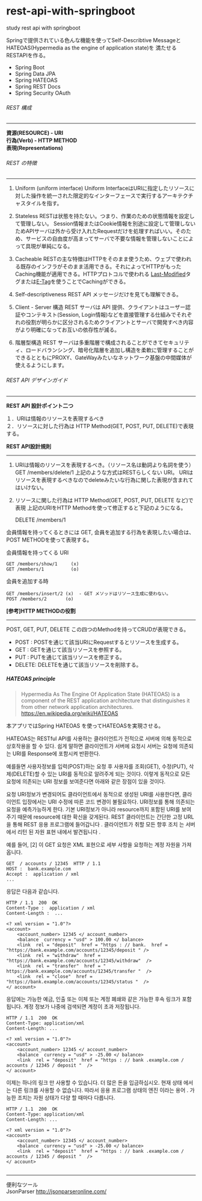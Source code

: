 # rest-api-with-springboot
study rest api with springboot

Springで提供されている色んな機能を使ってSelf-Describtive MessageとHATEOAS(Hypermedia as the engine of application state)を
満たせるRESTAPIを作る。 

- Spring Boot 
- Spring Data JPA 
- Spring HATEOAS 
- Spring REST Docs 
- Spring Security OAuth




###### REST 構成
_ _ _


<b> 資源(RESOURCE) - URI </b><br>
<b> 行為(Verb) - HTTP METHOD </b><br>
<b> 表現(Representations) </b><br>

###### REST の特徴
_ _ _

1. Uniform (uniform interface)
Uniform InterfaceはURIに指定したリソースに対した操作を統一された限定的なインターフェースで実行するアーキテクチャスタイルを指す。

2. Stateless
RESTは状態を持たない。つまり、作業のための状態情報を設定して管理しない。 Session情報またはCookie情報を別途に設定して管理しないためAPIサーバは外から受け入れたRequestだけを処理すればいい。そのため、サービスの自由度が高まってサーバで不要な情報を管理しないことによって具現が単純になる。

3. Cacheable
RESTの主な特徴はHTTPをそのまま使うため、ウェブで使われる既存のインフラがそのまま活用できる。それによってHTTPがもったCaching機能が適用できる。HTTPプロトコルで使われる [Last-Modified](https://developer.mozilla.org/ja/docs/Web/HTTP/Headers/Last-Modified)タグまたは[E-Tag](https://developers.google.com/web/fundamentals/performance/optimizing-content-efficiency/http-caching?hl=ko)を使うことでCachingができる。

4. Self-descriptiveness
REST API メッセージだけを見ても理解できる。

5. Client - Server 構造
REST サーバは API 提供、クライアントはユーザー認証やコンテキスト(Session, Login情報)などを直接管理する仕組みでそれぞれの役割が明らかに区分されるためクライアントとサーバで開発すべき内容がより明確になってお互いの依存性が減る。

6. 階層型構造
REST サーバは多重階層で構成されることができてセキュリティ、ロードバランシング、暗号化階層を追加し構造を柔軟に管理することができるとともにPROXY、GateWayみたいなネットワーク基盤の中間媒体が使えるようにします。

###### REST API デザインガイド
___

<b> REST API 設計ポイント二つ </b><br>

１．URIは情報のリソースを表現するべき <br>
２．リソースに対した行為は HTTP Method(GET, POST, PUT, DELETE)で表現する。　<br>


<b> REST API設計規則 </b>
___
1) URIは情報のリソースを表現するべき。（リソース名は動詞より名詞を使う）
    GET /members/delete/1
上記のような方式はRESTらしくない URI。 URIはリソースを表現するべきなのでdeleteみたいな行為に関した表現が含まれてはいけない。

2) リソースに関した行為は HTTP Method(GET, POST, PUT, DELETE など)で表現
上記のURIをHTTP Methodを使って修正すると下記のようになる。

    DELETE /members/1

会員情報を持ってくるときには GET, 会員を追加する行為を表現したい場合は、POST METHODを使って表現する。

会員情報を持ってくる URI

    GET /members/show/1     (x)
    GET /members/1          (o)

会員を追加する時

    GET /members/insert/2 (x)  - GET メソッドはリソース生成に使わない。
    POST /members/2       (o)

<b> [参考]HTTP METHODの役割</b>
___
POST, GET, PUT, DELETE この四つのMethodを持ってCRUDが表現できる。

- POST	: POSTを通じて該当URIにRequestするとリソースを生成する。
- GET	: GETを通じて該当リソースを参照する。
- PUT	: PUTを通じて該当リソースを修正する。
- DELETE: 	DELETEを通じて該当リソースを削除する。


##### HATEOAS principle

> Hypermedia As The Engine Of Application State (HATEOAS) is a component of the REST application architecture that distinguishes it 
> from other network application architectures.
> https://en.wikipedia.org/wiki/HATEOAS

本アプリではSpring HATEOAS を使ってHATEOASを実現させる。


HATEOAS는 RESTful API를 사용하는 클라이언트가 전적으로 서버에 의해 동적으로 상호작용을 할 수 있다. 
쉽게 말하면 클라이언트가 서버에 요청시 서버는 요청에 의존되는 URI를 Response에 포함시켜 반환한다. 

  예를들면 사용자정보를 입력(POST)하는 요청 후 사용자를 조회(GET), 수정(PUT), 삭제(DELETE)할 수 있는 URI를 동적으로 알려주게 되는 것이다. 이렇게 동적으로 모든 요청에 의존되는 URI 정보를 보여준다면 아래와 같은 장점이 있을 것이다.

요청 URI정보가 변경되어도 클라이언트에서 동적으로 생성된 URI를 사용한다면, 클라이언트 입장에서는 URI 수정에 따른 코드 변경이 불필요하다.
URI정보를 통해 의존되는 요청을 예측가능하게 한다. 
기본 URI정보가 아니라 resource까지 포함된 URI를 보여주기 때문에 resource에 대한 확신을 갖게된다.
REST 클라이언트는 간단한 고정 URL을 통해 REST 응용 프로그램에 들어갑니다 . 클라이언트가 취할 모든 향후 조치 는 서버에서 리턴 된 자원 표현 내에서 발견됩니다 . 

예를 들어, [2] 이 GET 요청은 XML 표현으로 세부 사항을 요청하는 계정 자원을 가져옵니다.

```language
GET  / accounts / 12345  HTTP / 1.1 
HOST :  bank.example.com 
Accept :  application / xml 
...
```

응답은 다음과 같습니다.
```language
HTTP / 1.1  200  OK 
Content-Type :  application / xml 
Content-Length :  ...

<? xml version = "1.0"?> 
<account> 
    <account_number> 12345 </ account_number> 
    <balance  currency = "usd" > 100.00 </ balance> 
    <link  rel = "deposit"  href = "https : // bank.  href = "https://bank.example.com/accounts/12345/deposit " /> 
    <link  rel = "withdraw"  href = "https://bank.example.com/accounts/12345/withdraw"  />  
    <link  rel = "transfer"  href = " https://bank.example.com/accounts/12345/transfer "  /> 
    <link  rel = "close"  href = "https://bank.example.com/accounts/12345/status "  />
</ account>

```

응답에는 가능한 예금, 인출 또는 이체 또는 계정 폐쇄와 같은 가능한 후속 링크가 포함됩니다.
계정 정보가 나중에 검색되면 계정이 초과 저장됩니다.
```language
HTTP / 1.1  200  OK 
Content-Type: application/xml
Content-Length: ...

<? xml version = "1.0"?> 
<account> 
    <account_number> 12345 </ account_number> 
    <balance  currency = "usd" > -25.00 </ balance> 
    <link  rel = "deposit"  href = "https : // bank .example.com / accounts / 12345 / deposit "  /> 
</ account>
```

이제는 하나의 링크 만 사용할 수 있습니다. 더 많은 돈을 입금하십시오. 현재 상태 에서는 다른 링크를 사용할 수 없습니다. 따라서 응용 프로그램 상태의 엔진 이라는 용어 . 가능한 조치는 자원 상태가 다양 할 때마다 다릅니다.
```language
HTTP / 1.1  200  OK 
Content-Type: application/xml
Content-Length: ...

<? xml version = "1.0"?> 
<account> 
    <account_number> 12345 </ account_number> 
    <balance  currency = "usd" > -25.00 </ balance> 
    <link  rel = "deposit"  href = "https : // bank .example.com / accounts / 12345 / deposit "  /> 
</ account>


```



---

便利なツール <br>
JsonParser
http://jsonparseronline.com/
